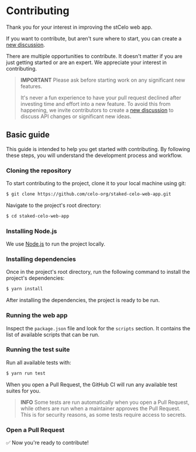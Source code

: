 # Contributing

Thank you for your interest in improving the stCelo web app.

If you want to contribute, but aren't sure where to start, you can create a
[new discussion](https://github.com/celo-org/staked-celo-web-app/discussions).

There are multiple opportunities to contribute. It doesn't matter if you are just
getting started or are an expert. We appreciate your interest in contributing.

> **IMPORTANT**
> Please ask before starting work on any significant new features.
>
> It's never a fun experience to have your pull request declined after investing time and effort
> into a new feature. To avoid this from happening, we invite contributors to create a
> [new discussion](https://github.com/celo-org/staked-celo-web-app/discussions) to discuss API changes or
> significant new ideas.

## Basic guide

This guide is intended to help you get started with contributing. By following these steps,
you will understand the development process and workflow.

### Cloning the repository

To start contributing to the project, clone it to your local machine using git:

```sh
$ git clone https://github.com/celo-org/staked-celo-web-app.git
```

Navigate to the project's root directory:

```sh
$ cd staked-celo-web-app
```

### Installing Node.js

We use [Node.js](https://nodejs.org/en/) to run the project locally.

### Installing dependencies

Once in the project's root directory, run the following command to install the project's 
dependencies:

```sh
$ yarn install
```

After installing the dependencies, the project is ready to be run. 

### Running the web app

Inspect the `package.json` file and look for the `scripts` section. 
It contains the list of available scripts that can be run.

### Running the test suite 

Run all available tests with:

```sh
$ yarn run test
```

When you open a Pull Request, the GitHub CI will run any available test suites for you.

> **INFO**
> Some tests are run automatically when you open a Pull Request, while others are run when a 
> maintainer approves the Pull Request. This is for security reasons, as some tests require access 
> to secrets.

### Open a Pull Request

✅ Now you're ready to contribute!
